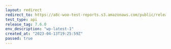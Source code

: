 ```yaml
---
layout: redirect
redirect_to: https://a8c-woo-test-reports.s3.amazonaws.com/public/release/7.6.0/wp-latest-1/api/index.html
test_type: api
release_tag: 7.6.0
env_description: "wp-latest-1"
created_at: "2023-04-13T19:25:59Z"
passed: true
---
```

